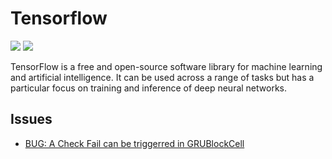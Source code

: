 
# Tensorflow

[![](https://img.shields.io/badge/Tensorflow-docs-green)](https://www.tensorflow.org/)
[![](https://img.shields.io/badge/Tensorflow-repo-blue)](https://github.com/tensorflow/tensorflow)

TensorFlow is a free and open-source software library for machine learning and artificial intelligence. It can be used across a range of tasks but has a particular focus on training and inference of deep neural networks.

## Issues

- [BUG: A Check Fail can be triggerred in GRUBlockCell](https://github.com/tensorflow/tensorflow/issues/58261)
